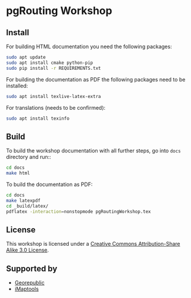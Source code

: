 # pgRouting Workshop

## Install

For building HTML documentation you need the following packages:

```bash
sudo apt update
sudo apt install cmake python-pip
sudo pip install -r REQUIREMENTS.txt
```

For building the documentation as PDF the following packages need to be installed:

```bash
sudo apt install texlive-latex-extra
```

For translations (needs to be confirmed):

```bash
sudo apt install texinfo
```

## Build

To build the workshop documentation with all further steps, go into `docs` directory and run::

```bash
cd docs
make html
```

To build the documentation as PDF:

```bash
cd docs
make latexpdf
cd _build/latex/
pdflatex -interaction=nonstopmode pgRoutingWorkshop.tex
```

## License

This workshop is licensed under a [Creative Commons Attribution-Share Alike 3.0 License](http://creativecommons.org/licenses/by-sa/3.0/).

## Supported by

* [Georepublic](https://georepublic.info)
* [iMaptools](http://imaptools.com)
